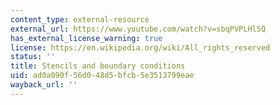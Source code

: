 ```yaml
---
content_type: external-resource
external_url: https://www.youtube.com/watch?v=sbqPVPLHl5Q
has_external_license_warning: true
license: https://en.wikipedia.org/wiki/All_rights_reserved
status: ''
title: Stencils and boundary conditions
uid: ad0a090f-56d0-48d5-bfcb-5e3513799eae
wayback_url: ''
---
```

